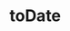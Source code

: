 # toDate

<!-- TODO-START
TODO: Fill short description here.

## Type signature

TODO: Fill type signature down below.

```
any ⇒ any
```

## Examples

TODO: List at least one example down below.

```javascript
toDate(); // ⇒ TODO
```

## Questions

TODO: List questions that may this function answers.
TODO-END -->
